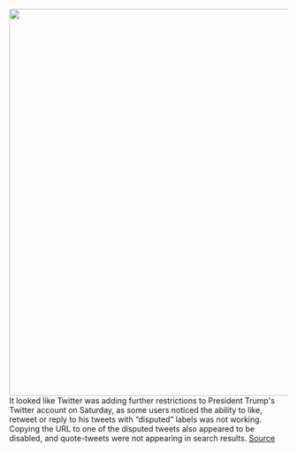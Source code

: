 <img src='https://cdn.vox-cdn.com/thumbor/5txQjAyIZOjITyKdEcNfQowHK9g=/0x0:2040x1360/1200x800/filters:focal(857x517:1183x843)/cdn.vox-cdn.com/uploads/chorus_image/image/68501891/acastro_200715_1777_twitter_0002.0.0.jpg' width='700px' /><br/>
It looked like Twitter was adding further restrictions to President Trump's Twitter account on Saturday, as some users noticed the ability to like, retweet or reply to his tweets with “disputed” labels was not working. Copying the URL to one of the disputed tweets also appeared to be disabled, and quote-tweets were not appearing in search results.
<a href='https://www.theverge.com/2020/12/12/22171126/trump-twitter-disputed-tweets-election-retweets'> Source <a/>